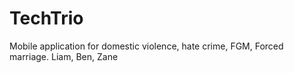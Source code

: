 # TechTrio
Mobile application for domestic violence, hate crime, FGM, Forced marriage. Liam, Ben, Zane
